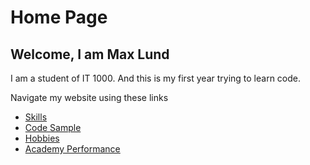 # Home Page
## Welcome, I am Max Lund

I am a student of IT 1000. And this is my first year trying to learn code.

Navigate my website using these links

* [Skills](./skills.md)
* [Code Sample](./code_sample.md)
* [Hobbies](./hobby.md)
* [Academy Performance](./marks.md)

